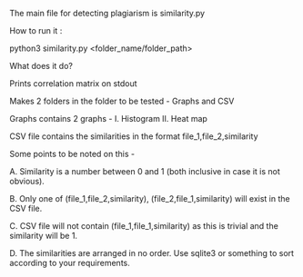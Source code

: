 The main file for detecting plagiarism is similarity.py

How to run it :

python3 similarity.py <folder_name/folder_path>



What does it do?

Prints correlation matrix on stdout

Makes 2 folders in the folder to be tested - Graphs and CSV

Graphs contains 2 graphs - 
I. Histogram
II. Heat map

CSV file contains the similarities in the format
file_1,file_2,similarity

Some points to be noted on this -

A. Similarity is a number between 0 and 1 (both inclusive in case it is not obvious).

B. Only one of (file_1,file_2,similarity), (file_2,file_1,similarity) will exist in the CSV file.

C. CSV file will not contain (file_1,file_1,similarity) as this is trivial and the similarity will be 1.

D. The similarities are arranged in no order. Use sqlite3 or something to sort according to your requirements.
